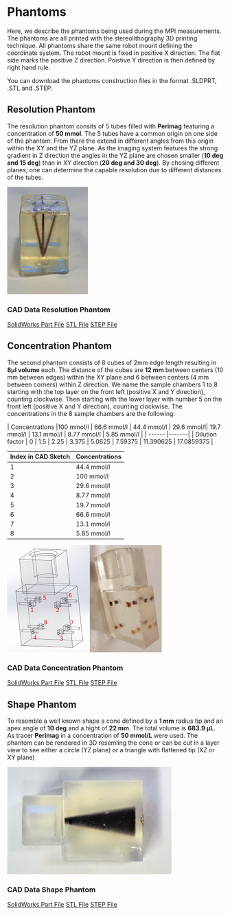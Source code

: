 # Phantoms

Here, we describe the phantoms being used during the MPI measurements. The phantoms are all printed with the stereolithography 3D printing technique. All phantoms share the same robot mount defining the coordinate system. The robot mount is fixed in positive X direction. The flat side marks the positive Z direction. Poistive Y direction is then defined by right hand rule.

You can download the phantoms construction files in the format .SLDPRT, .STL and .STEP.


## Resolution Phantom

The resolution phantom consits of 5 tubes filled with **Perimag** featuring a concentration of **50 mmol**.
The 5 tubes have a common origin on one side of the phantom. From there the extend in different angles from this origin within the XY and the YZ plane. As the imaging system features the strong gradient in Z direction the angles in the YZ plane are chosen smaller (**10 deg and 15 deg**) than in XY direction (**20 deg and 30 deg**).
By chosing different planes, one can determine the capable resolution due to different distances of the tubes.

![Resolution Phantom](./phantoms/resolutionPhantom/resolutionPhantom_1small.JPG)

### CAD Data Resolution Phantom

[SolidWorks Part File](./phantoms/resolutionPhantom/Phantom1_Resolution.SLDPRT)
[STL File](./phantoms/resolutionPhantom/Phantom1_Resolution.STL)
[STEP File](./phantoms/resolutionPhantom/Phantom1_Resolution.STEP)


## Concentration Phantom

The second phantom consists of 8 cubes of 2mm edge length resulting in **8µl volume** each. The distance of the cubes are **12 mm** between centers (10 mm between edges)  within the XY plane and 6 between centers (4 mm between corners) within Z direction.
We name the sample chambers 1 to 8 starting with the top layer on the front left (positive X and Y direction), counting clockwise. Then starting with the lower layer with number 5 on the front left (positive X and Y direction), counting clockwise.
The concentrations in the 8 sample chambers are the following:

| Concentrations |100 mmol/l | 66.6 mmol/l | 44.4 mmol/l | 29.6 mmol/l| 19.7 mmol/l | 13.1 mmol/l | 8.77 mmol/l | 5.85 mmol/l |
| ------ |-------|
| Dilution factor | 0 | 1.5 | 2.25 | 3.375 | 5.0625 | 7.59375 | 11.390625 | 17.0859375 |




|Index in CAD Sketch| Concentrations |
| ------ |-------|
|1| 44.4 mmol/l  |
|2| 100 mmol/l |
|3| 29.6 mmol/l |
|4| 8.77 mmol/l |
|5| 19.7 mmol/l |
|6| 66.6 mmol/l |
|7| 13.1 mmol/l|
|8| 5.85 mmol/l |

![ConcentrationPhantom](./phantoms/concentrationPhantom/PhantomKonzzuordnung1Both.png)


### CAD Data Concentration Phantom

[SolidWorks Part File](./phantoms/concentrationPhantom/Phantom2_Concentration.SLDPRT)
[STL File](./phantoms/concentrationPhantom/Phantom2_Concentration.STL)
[STEP File](./phantoms/concentrationPhantom/Phantom2_Concentration.STEP)

## Shape Phantom

To resemble a well known shape a cone defined by a **1 mm** radius tip and an apex angle of **10 deg** and a hight of **22 mm**. The total volume is **683.9 µL**. As tracer **Perimag** in a concentration of **50 mmol/L** were used. The phantom can be rendered in 3D resemling the cone or can be cut in a layer view to see either a circle (YZ plane) or a triangle with flattened tip (XZ or XY plane)

![ShapePhantom](./phantoms/shapePhantom/shapePhantom_1small.JPG)

### CAD Data Shape Phantom

[SolidWorks Part File](./phantoms/shapePhantom/Phantom3_Shape.SLDPRT)
[STL File](./phantoms/shapePhantom/Phantom3_Shape.STL)
[STEP File](./phantoms/shapePhantom/Phantom3_Shape.STEP)
